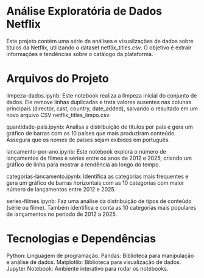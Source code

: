 # Análise Exploratória de Dados Netflix

Este projeto contém uma série de análises e visualizações de dados sobre títulos da Netflix, utilizando o dataset netflix_titles.csv. O objetivo é extrair informações e tendências sobre o catálogo da plataforma.

# Arquivos do Projeto

limpeza-dados.ipynb: Este notebook realiza a limpeza inicial do conjunto de dados. Ele remove linhas duplicadas e trata valores ausentes nas colunas principais (director, cast, country, date_added), salvando o resultado em um novo arquivo CSV netflix_titles_limpo.csv.

quantidade-país.ipynb: Analisa a distribuição de títulos por país e gera um gráfico de barras com os 10 países que mais produziram conteúdo. Assegura que os nomes de países sejam exibidos em português.

lancamento-por-ano.ipynb: Este notebook explora o número de lançamentos de filmes e séries entre os anos de 2012 e 2025, criando um gráfico de linha para mostrar a tendência ao longo do tempo.

categorias-lancamento.ipynb: Identifica as categorias mais frequentes e gera um gráfico de barras horizontais com as 10 categorias com maior número de lançamentos entre 2012 e 2025.

series-filmes.ipynb: Faz uma análise da distribuição de tipos de conteúdo (série ou filme). Também identifica e conta as 10 categorias mais populares de lançamentos no período de 2012 a 2025.

# Tecnologias e Dependências

Python: Linguagem de programação. 
Pandas: Biblioteca para manipulação e análise de dados. 
Matplotlib: Biblioteca para visualização de dados. 
Jupyter Notebook: Ambiente interativo para rodar os notebooks.
